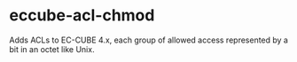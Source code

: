 # eccube-acl-chmod
Adds ACLs to EC-CUBE 4.x, each group of allowed access represented by a bit in an octet like Unix.
